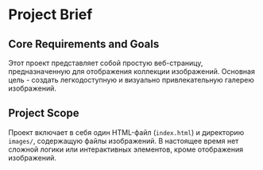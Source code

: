# Project Brief

## Core Requirements and Goals
Этот проект представляет собой простую веб-страницу, предназначенную для отображения коллекции изображений. Основная цель - создать легкодоступную и визуально привлекательную галерею изображений.

## Project Scope
Проект включает в себя один HTML-файл (`index.html`) и директорию `images/`, содержащую файлы изображений. В настоящее время нет сложной логики или интерактивных элементов, кроме отображения изображений.
